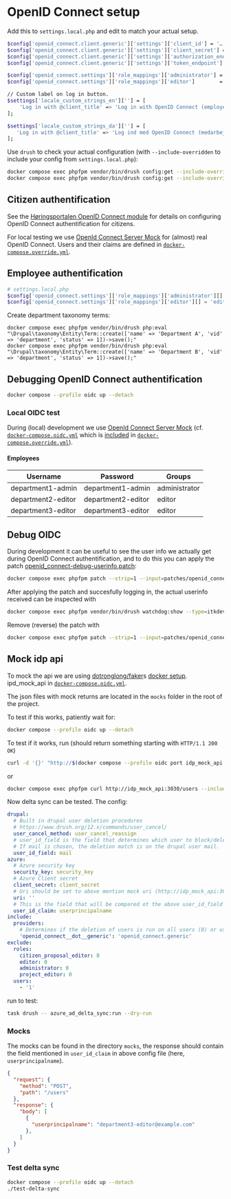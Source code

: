 # OpenID Connect setup

Add this to `settings.local.php` and edit to match your actual setup.

```sh
$config['openid_connect.client.generic']['settings']['client_id'] = '…'; // Get this from your IdP provider
$config['openid_connect.client.generic']['settings']['client_secret'] = '…'; // Get this from your IdP provider
$config['openid_connect.client.generic']['settings']['authorization_endpoint'] = '…'; // Get this from your OpenID Connect Discovery endpoint
$config['openid_connect.client.generic']['settings']['token_endpoint'] = '…'; // Get this from your OpenID Connect Discovery endpoint

$config['openid_connect.settings']['role_mappings']['administrator'] = ['GG-Rolle-B2C-Høringsportalen-Administrator'];
$config['openid_connect.settings']['role_mappings']['editor']        = ['GG-Rolle-B2C-Høringsportalen-Redaktør'];

// Custom label on log in button.
$settings['locale_custom_strings_en'][''] = [
    'Log in with @client_title' => 'Log in with OpenID Connect (employee)',
];

$settings['locale_custom_strings_da'][''] = [
   'Log in with @client_title' => 'Log ind med OpenID Connect (medarbejderlogin)',
];
```

Use `drush` to check your actual configuration (with `--include-overridden` to include your config from
`settings.local.php`):

```sh
docker compose exec phpfpm vendor/bin/drush config:get --include-overridden openid_connect.client.generic
docker compose exec phpfpm vendor/bin/drush config:get --include-overridden openid_connect.settings
```

## Citizen authentification

See the [Høringsportalen OpenID Connect module](../web/modules/custom/hoeringsportal_openid_connect/README.md) for
details on configuring OpenID Connect authentification for citizens.

For local testing we use [OpenId Connect Server Mock](https://github.com/Soluto/oidc-server-mock) for (almost) real
OpenID Connect. Users and their claims are defined in
[`docker-compose.override.yml`](../../../../docker-compose.override.yml).

## Employee authentification

```php
# settings.local.php
$config['openid_connect.settings']['role_mappings']['administrator'][] = 'administrator';
$config['openid_connect.settings']['role_mappings']['editor'][] = 'editor';
```

Create department taxonomy terms:

```shell
docker compose exec phpfpm vendor/bin/drush php:eval "\Drupal\taxonomy\Entity\Term::create(['name' => 'Department A', 'vid' => 'department', 'status' => 1])->save();"
docker compose exec phpfpm vendor/bin/drush php:eval "\Drupal\taxonomy\Entity\Term::create(['name' => 'Department B', 'vid' => 'department', 'status' => 1])->save();"
```

## Debugging OpenID Connect authentification

```sh
docker compose --profile oidc up --detach
```

### Local OIDC test

During (local) development we use [OpenId Connect Server Mock](https://github.com/Soluto/oidc-server-mock) (cf.
[`docker-compose.oidc.yml`](docker-compose.oidc.yml) which is
[included](https://docs.docker.com/compose/how-tos/multiple-compose-files/include/) in
[`docker-compose.override.yml`](docker-compose.override.yml)).

#### Employees

| Username            | Password             | Groups        |
|---------------------|----------------------|---------------|
| department1-admin   | department1-admin    | administrator |
| department2-editor  | department2-editor   | editor        |
| department3-editor  | department3-editor   | editor        |

## Debug OIDC

During development it can be useful to see the user info we actually get during OpenID Connect authentification, and to
do this you can apply the patch [openid_connect-debug-userinfo.patch](../patches/openid_connect-debug-userinfo.patch):

```sh
docker compose exec phpfpm patch --strip=1 --input=patches/openid_connect-debug-userinfo.patch
```

After applying the patch and succesfully logging in, the actual userinfo received can be inspected with

```sh
docker compose exec phpfpm vendor/bin/drush watchdog:show --type=itkdev-debug --extended
```

Remove (reverse) the patch with

```sh
docker compose exec phpfpm patch --strip=1 --input=patches/openid_connect-debug-userinfo.patch --reverse
```

## Mock idp api

To mock the api we are using [dotronglong/faker](https://github.com/dotronglong/faker/)s [docker
setup](https://github.com/dotronglong/faker/wiki/Getting-Started-%5BDocker%5D). ipd_mock_api in
[`docker-compose.oidc.yml`](docker-compose.oidc.yml).

The json files with mock returns are located in the `mocks` folder in the root of the project.

To test if this works, patiently wait for:

```sh
docker compose --profile oidc up --detach
```

To test if it works, run (should return something starting with `HTTP/1.1 200 OK`)

```sh
curl -d '{}' "http://$(docker compose --profile oidc port idp_mock_api 3030)/users"
```

or

```sh
docker compose exec phpfpm curl http://idp_mock_api:3030/users --include --request POST
```

Now delta sync can be tested. The config:

```yaml
drupal:
  # Built in drupal user deletion procedures
  # https://www.drush.org/12.x/commands/user_cancel/ 
  user_cancel_method: user_cancel_reassign
  # user_id_field is the field that determines which user to block/delete
  # If mail is chosen, the deletion match is on the drupal user mail.
  user_id_field: mail
azure:
  # Azure security key
  security_key: security_key
  # Azure Client secret
  client_secret: client_secret
  # Uri should be set to above mention mock uri (http://idp_mock_api:3030/users)
  uri: ''
  # This is the field that will be compared ot the above user_id_field
  user_id_claim: userprincipalname
include:
  providers:
    # Determines if the deletion of users is run on all users (0) or uses connected to a provider (openid_connect__dot__generic)
    'openid_connect__dot__generic': 'openid_connect.generic'
exclude:
  roles:
    citizen_proposal_editor: 0
    editor: 0
    administrator: 0
    project_editor: 0
  users:
    - '1'
```

run to test:

```sh
task drush -- azure_ad_delta_sync:run --dry-run
```

### Mocks

The mocks can be found in the directory `mocks`, the response should contain the field mentioned in `user_id_claim` in
above config file (here, `userprincipalname`).

```json
{
  "request": {
    "method": "POST",
    "path": "/users"
  },
  "response": {
    "body": [
      {
        "userprincipalname": "department3-editor@example.com"
      },
    ]
  }
}
```

### Test delta sync

```sh
docker compose --profile oidc up --detach
./test-delta-sync
```
